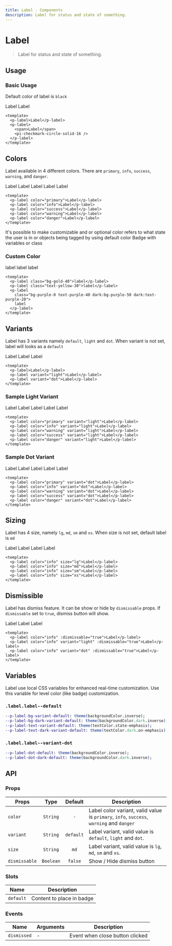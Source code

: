 ```yaml
---
title: Label · Components
description: Label for status and state of something.
---
```


<script setup>
  import pLabel from './Label.vue'
  import pBanner from '../banner/Banner.vue'
  import IconCheck from '@privyid/persona-icon/vue/checkmark-circle-solid/16.vue'
</script>

<style scoped lang="postcss">
  .preview {
    .label {
      @apply mr-4;

      &:last-child {
        @apply mr-0;
      }
    }
  }
</style>

# Label

> Label for status and state of something.

## Usage

### Basic Usage

Default color of label is `black`

<preview class="flex-col space-y-4">
  <p-label>Label</p-label>
  <p-label>
    <span>Label</span>
    <IconCheck />
  </p-label>
</preview>

```vue
<template>
  <p-label>Label</p-label>
  <p-label>
    <span>Label</span>
    <pi-checkmark-circle-solid-16 />
  </p-label>
</template>
```

## Colors
Label available in 4 different colors. There are `primary`, `info`, `success`, `warning`, and `danger`.

<preview>
  <p-label color="primary">Label</p-label>
  <p-label color="info">Label</p-label>
  <p-label color="success">Label</p-label>
  <p-label color="warning">Label</p-label>
  <p-label color="danger">Label</p-label>
</preview>

```vue
<template>
  <p-label color="primary">Label</p-label>
  <p-label color="info">Label</p-label>
  <p-label color="success">Label</p-label>
  <p-label color="warning">Label</p-label>
  <p-label color="danger">Label</p-label>
</template>
```
<p-banner>
  It's possible to make customizable and or optional color refers to what state the user is in or objects being tagged by using default color Badge with variables or class
</p-banner>

### Custom Color

<preview>
  <div class="flex flex-wrap space-gap-3">
    <p-label class="bg-gold-40">label</p-label>
    <p-label class="text-yellow-30">label</p-label>
    <p-label class="bg-purple-0 text-purple-40 dark:bg-purple-50 dark:text-purple-20">label</p-label>
  </div>
</preview>

```vue
<template>
  <p-label class="bg-gold-40">label</p-label>
  <p-label class="text-yellow-30">label</p-label>
  <p-label 
    class="bg-purple-0 text-purple-40 dark:bg-purple-50 dark:text-purple-20">
    label
  </p-label>
</template>
```

## Variants
Label has 3 variants namely `default`, `light` and `dot`. When variant is not set, label will looks as a `default`

<preview>
  <p-label>Label</p-label>
  <p-label variant="light">Label</p-label>
  <p-label variant="dot">Label</p-label>
</preview>

```vue
<template>
  <p-label>Label</p-label>
  <p-label variant="light">Label</p-label>
  <p-label variant="dot">Label</p-label>
</template>
```

### Sample Light Variant

<preview>
  <p-label color="primary" variant="light">Label</p-label>
  <p-label color="info" variant="light">Label</p-label>
  <p-label color="warning" variant="light">Label</p-label>
  <p-label color="success" variant="light">Label</p-label>
  <p-label color="danger" variant="light">Label</p-label>
</preview>

```vue
<template>
  <p-label color="primary" variant="light">Label</p-label>
  <p-label color="info" variant="light">Label</p-label>
  <p-label color="warning" variant="light">Label</p-label>
  <p-label color="success" variant="light">Label</p-label>
  <p-label color="danger" variant="light">Label</p-label>
</template>
```

### Sample Dot Variant

<preview>
  <p-label color="primary" variant="dot">Label</p-label>
  <p-label color="info" variant="dot">Label</p-label>
  <p-label color="warning" variant="dot">Label</p-label>
  <p-label color="success" variant="dot">Label</p-label>
  <p-label color="danger" variant="dot">Label</p-label>
</preview>

```vue
<template>
  <p-label color="primary" variant="dot">Label</p-label>
  <p-label color="info" variant="dot">Label</p-label>
  <p-label color="warning" variant="dot">Label</p-label>
  <p-label color="success" variant="dot">Label</p-label>
  <p-label color="danger" variant="dot">Label</p-label>
</template>
```

## Sizing
Label has 4 size, namely `lg`, `md`, `sm` and `xs`. When size is not set, default label is `md`

<preview>
  <p-label color="info" size="lg">Label</p-label>
  <p-label color="info" size="md">Label</p-label>
  <p-label color="info" size="sm">Label</p-label>
  <p-label color="info" size="xs">Label</p-label>
</preview>

```vue
<template>
  <p-label color="info" size="lg">Label</p-label>
  <p-label color="info" size="md">Label</p-label>
  <p-label color="info" size="sm">Label</p-label>
  <p-label color="info" size="xs">Label</p-label>
</template>
```

## Dismissible
Label has dismiss feature. It can be show or hide by `dismissable` props. If `dismissable` set to `true`, dismiss button will show.

<preview>
  <p-label color="info" :dismissable="true">Label</p-label>
  <p-label color="info" variant="light" :dismissable="true">Label</p-label>
  <p-label color="info" variant="dot" :dismissable="true">Label</p-label>
</preview>

```vue
<template>
  <p-label color="info" :dismissable="true">Label</p-label>
  <p-label color="info" variant="light" :dismissable="true">Label</p-label>
  <p-label color="info" variant="dot" :dismissable="true">Label</p-label>
</template>
```

## Variables
Label use local CSS variables for enhanced real-time customization.
Use this variable for level color (like badge) customization.

### `.label.label--default`
```sass
--p-label-bg-variant-default: theme(backgroundColor.inverse);
--p-label-bg-dark-variant-default: theme(backgroundColor.dark.inverse);
--p-label-text-variant-default: theme(textColor.state-emphasis);
--p-label-text-dark-variant-default: theme(textColor.dark.on-emphasis);
```

### `.label.label--variant-dot`
```sass
--p-label-dot-default: theme(backgroundColor.inverse);
--p-label-dot-dark-default: theme(backgroundColor.dark.inverse);
```
## API

### Props

| Props         |   Type    |  Default  | Description                                                                                                |
|---------------|:---------:|:---------:|---------------------------------------------------------------------------------------------------------------------|
| `color`       | `String`  | `-` | Label color variant, valid value is `primary`, `info`, `success`, `warning` and `danger` |
| `variant`     | `String`  | `default` | Label variant, valid value is `default`, `light` and `dot`.                |
| `size`        | `String`  |   `md`    | Label variant, valid value is `lg`, `md`, `sm` and `xs`.                   |
| `dismissable` | `Boolean` |  `false`  | Show / Hide dismiss button                                                 |

### Slots

| Name      | Description               |
|-----------|---------------------------|
| `default` | Content to place in badge |

### Events

| Name        | Arguments | Description                     |
|-------------|-----------|---------------------------------|
| `dismissed` | -         | Event when close button clicked |
